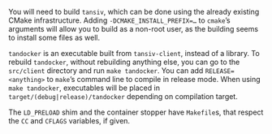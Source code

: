 You will need to build `tansiv`, which can be done using the already existing CMake infrastructure.
Adding `-DCMAKE_INSTALL_PREFIX=…` to `cmake`’s arguments will allow you to build as a non-root user, as the building seems to install some files as well.

`tandocker` is an executable built from `tansiv-client`, instead of a library.
To rebuild `tandocker`, without rebuilding anything else, you can go to the `src/client` directory and run `make tandocker`.
You can add `RELEASE=<anything>` to `make`’s command line to compile in release mode.
When using `make tandocker`, executables will be placed in `target/(debug|release)/tandocker` depending on compilation target.

The `LD_PRELOAD` shim and the container stopper have `Makefile`s, that respect the `CC` and `CFLAGS` variables, if given.
